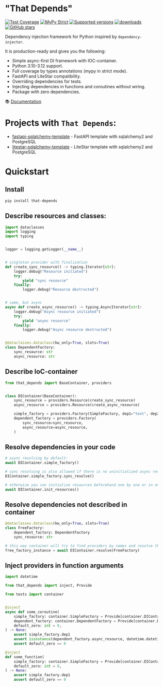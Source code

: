 "That Depends"
==
[![Test Coverage](https://codecov.io/gh/modern-python/that-depends/branch/main/graph/badge.svg)](https://codecov.io/gh/modern-python/that-depends)
[![MyPy Strict](https://img.shields.io/badge/mypy-strict-blue)](https://mypy.readthedocs.io/en/stable/getting_started.html#strict-mode-and-configuration)
[![Supported versions](https://img.shields.io/pypi/pyversions/that-depends.svg)](https://pypi.python.org/pypi/that-depends)
[![downloads](https://img.shields.io/pypi/dm/that-depends.svg)](https://pypistats.org/packages/that-depends)
[![GitHub stars](https://img.shields.io/github/stars/modern-python/that-depends)](https://github.com/modern-python/that-depends/stargazers)

Dependency injection framework for Python inspired by `dependency-injector`.

It is production-ready and gives you the following:
- Simple async-first DI framework with IOC-container.
- Python 3.10-3.12 support.
- Full coverage by types annotations (mypy in strict mode).
- FastAPI and LiteStar compatibility.
- Overriding dependencies for tests.
- Injecting dependencies in functions and coroutines without wiring.
- Package with zero dependencies.

📚 [Documentation](https://that-depends.readthedocs.io)

# Projects with `That Depends`:
- [fastapi-sqlalchemy-template](https://github.com/modern-python/fastapi-sqlalchemy-template) - FastAPI template with sqlalchemy2 and PostgreSQL
- [litestar-sqlalchemy-template](https://github.com/modern-python/litestar-sqlalchemy-template) - LiteStar template with sqlalchemy2 and PostgreSQL

# Quickstart
## Install
```bash
pip install that-depends
```

## Describe resources and classes:
```python
import dataclasses
import logging
import typing


logger = logging.getLogger(__name__)


# singleton provider with finalization
def create_sync_resource() -> typing.Iterator[str]:
    logger.debug("Resource initiated")
    try:
        yield "sync resource"
    finally:
        logger.debug("Resource destructed")


# same, but async
async def create_async_resource() -> typing.AsyncIterator[str]:
    logger.debug("Async resource initiated")
    try:
        yield "async resource"
    finally:
        logger.debug("Async resource destructed")


@dataclasses.dataclass(kw_only=True, slots=True)
class DependentFactory:
    sync_resource: str
    async_resource: str
```

## Describe IoC-container
```python
from that_depends import BaseContainer, providers


class DIContainer(BaseContainer):
    sync_resource = providers.Resource(create_sync_resource)
    async_resource = providers.Resource(create_async_resource)

    simple_factory = providers.Factory(SimpleFactory, dep1="text", dep2=123)
    dependent_factory = providers.Factory(
        sync_resource=sync_resource,
        async_resource=async_resource,
    )
```

## Resolve dependencies in your code
```python
# async resolving by default:
await DIContainer.simple_factory()

# sync resolving is also allowed if there is no uninitialized async resources in dependencies
DIContainer.simple_factory.sync_resolve()

# otherwise you can initialize resources beforehand one by one or in one call:
await DIContainer.init_resources()
```

## Resolve dependencies not described in container
```python
@dataclasses.dataclass(kw_only=True, slots=True)
class FreeFactory:
    dependent_factory: DependentFactory
    sync_resource: str

# this way container will try to find providers by names and resolve them to build FreeFactory instance
free_factory_instance = await DIContainer.resolve(FreeFactory)
```

## Inject providers in function arguments
```python
import datetime

from that_depends import inject, Provide

from tests import container


@inject
async def some_coroutine(
    simple_factory: container.SimpleFactory = Provide[container.DIContainer.simple_factory],
    dependent_factory: container.DependentFactory = Provide[container.DIContainer.dependent_factory],
    default_zero: int = 0,
) -> None:
    assert simple_factory.dep1
    assert isinstance(dependent_factory.async_resource, datetime.datetime)
    assert default_zero == 0

@inject
def some_function(
    simple_factory: container.SimpleFactory = Provide[container.DIContainer.simple_factory],
    default_zero: int = 0,
) -> None:
    assert simple_factory.dep1
    assert default_zero == 0
```
